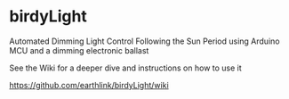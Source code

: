 # birdyLight
Automated Dimming Light Control Following the Sun Period  using  Arduino  MCU and  a dimming electronic  ballast

See the Wiki for a deeper dive and instructions on how to use it 

https://github.com/earthlink/birdyLight/wiki

